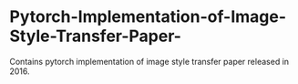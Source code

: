 # Pytorch-Implementation-of-Image-Style-Transfer-Paper-
Contains pytorch implementation of image style transfer paper released in 2016.
